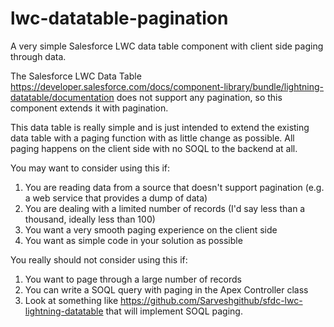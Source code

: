 # lwc-datatable-pagination
A very simple Salesforce LWC data table component with client side paging through data.

The Salesforce LWC Data Table https://developer.salesforce.com/docs/component-library/bundle/lightning-datatable/documentation does not support any pagination, so this component extends it with pagination.

This data table is really simple and is just intended to extend the existing data table with a paging function with as little change as possible. All paging happens on the client side with no SOQL to the backend at all. 

You may want to consider using this if:

1) You are reading data from a source that doesn't support pagination (e.g. a web service that provides a dump of data)
2) You are dealing with a limited number of records (I'd say less than a thousand, ideally less than 100)
3) You want a very smooth paging experience on the client side
4) You want as simple code in your solution as possible

You really should not consider using this if:

1) You want to page through a large number of records
2) You can write a SOQL query with paging in the Apex Controller class
3) Look at something like https://github.com/Sarveshgithub/sfdc-lwc-lightning-datatable that will implement SOQL paging.

